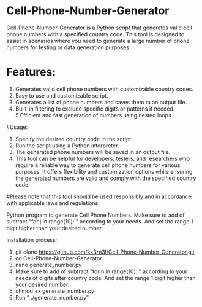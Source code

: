 # Cell-Phone-Number-Generator
Cell-Phone-Number-Generator is a Python script that generates valid cell phone numbers with a specified country code. This tool is designed to assist in scenarios where you need to generate a large number of phone numbers for testing or data generation purposes.

# Features:
1. Generates valid cell phone numbers with customizable country codes.
2. Easy to use and customizable script.
3. Generates a list of phone numbers and saves them to an output file.
4. Built-in filtering to exclude specific digits or patterns if needed.
5.Efficient and fast generation of numbers using nested loops.

#Usage:
1. Specify the desired country code in the script.
2. Run the script using a Python interpreter.
3. The generated phone numbers will be saved in an output file.
4. This tool can be helpful for developers, testers, and researchers who require a reliable way to generate cell phone numbers for various purposes. It offers flexibility and customization options while ensuring the generated numbers are valid and comply with the specified country code.

#Please note that this tool should be used responsibly and in accordance with applicable laws and regulations.

Python program to generate Cell Phone Numbers. Make sure to add of subtract "for j in range(10): " according to your needs. 
And set the range 1 digit higher than your desired number.


Installation process:
1. git clone https://github.com/kk3rn3l/Cell-Phone-Number-Generator.git
2. cd Cell-Phone-Number-Generator
3. nano generate_number.py
4. Make sure to add of subtract "for n in range(10): " according to your needs of digits after country code. And set the range 1 digit higher than your desired number.
5. chmod +x generate_number.py
6. Run " ./generate_number.py"
